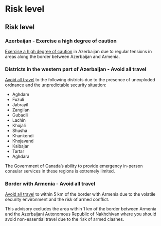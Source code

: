 # Risk level

## Risk level

### Azerbaijan - Exercise a high degree of caution

[Exercise a high degree of caution](#levels "Risk Levels") in Azerbaijan due to regular tensions in areas along the border between Azerbaijan and Armenia.

### Districts in the western part of Azerbaijan - Avoid all travel

[Avoid all travel](#levels "Risk Levels") to the following districts due to the presence of unexploded ordnance and the unpredictable security situation:

* Aghdam
* Fuzuli
* Jabrayil
* Zangilan
* Gubadli
* Lachin
* Khojali
* Shusha
* Khankendi
* Khojavand
* Kalbajar
* Tartar
* Aghdara

The Government of Canada’s ability to provide emergency in-person consular services in these regions is extremely limited.

### Border with Armenia - Avoid all travel

[Avoid all travel](#levels "Risk Levels") to within 5 km of the border with Armenia due to the volatile security environment and the risk of armed conflict.




This advisory excludes the area within 1 km of the border between Armenia and the Azerbaijani Autonomous Republic of Nakhchivan where you should avoid non-essential travel due to the risk of armed clashes.